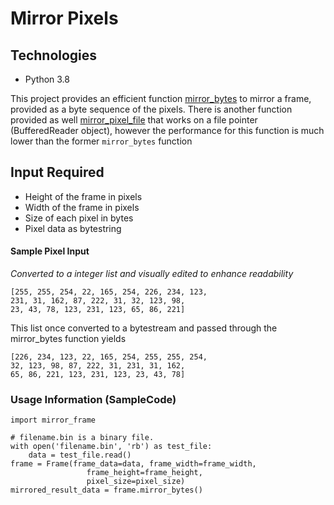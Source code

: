 # Mirror Pixels

## Technologies
- Python 3.8

This project provides an efficient function [mirror_bytes](https://github.com/admurray/mirror_pixels/blob/eac9e6a0a23ddb5d8cf43448f1c76cb665eaad5a/mirror_frame.py#L40)
to mirror a frame, provided as a byte sequence of the pixels.
There is another function provided as well [mirror_pixel_file](https://github.com/admurray/mirror_pixels/blob/eac9e6a0a23ddb5d8cf43448f1c76cb665eaad5a/mirror_frame.py#L80)
that works on a file pointer (BufferedReader object), however the performance
for this function is much lower than the former `mirror_bytes` function 
 
 ## Input Required
 - Height of the frame in pixels
 - Width of the frame in pixels
 - Size of each pixel in bytes
 - Pixel data as bytestring 

#### Sample Pixel Input 
*Converted to a integer list and visually edited to enhance readability*  
```
[255, 255, 254, 22, 165, 254, 226, 234, 123,  
231, 31, 162, 87, 222, 31, 32, 123, 98,  
23, 43, 78, 123, 231, 123, 65, 86, 221]
```
This list once converted to a bytestream and passed through the mirror_bytes
function yields
```
[226, 234, 123, 22, 165, 254, 255, 255, 254,  
32, 123, 98, 87, 222, 31, 231, 31, 162,  
65, 86, 221, 123, 231, 123, 23, 43, 78]
```

### Usage Information (SampleCode)
```
import mirror_frame

# filename.bin is a binary file.
with open('filename.bin', 'rb') as test_file:
    data = test_file.read()
frame = Frame(frame_data=data, frame_width=frame_width, 
                 frame_height=frame_height,
                 pixel_size=pixel_size)
mirrored_result_data = frame.mirror_bytes()
```
